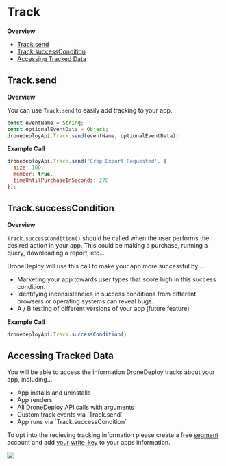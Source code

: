 # Track

**Overview**

* [Track.send](track.md#tracksend)
* [Track.successCondition](track.md#tracksuccesscondition)
* [Accessing Tracked Data](track.md#accessing-tracked-data)

## Track.send

**Overview**

You can use `Track.send` to easily add tracking to your app.

```javascript
const eventName = String;
const optionalEventData = Object;
dronedeployApi.Track.send(eventName, optionalEventData);
```

**Example Call**

```javascript
dronedeployApi.Track.send('Crop Export Requested', {
  size: 100,
  member: true,
  timeUntilPurchaseInSeconds: 278
});
```

## Track.successCondition

**Overview**

`Track.successCondition()` should be called when the user performs the desired action in your app. This could be making a purchase, running a query, downloading a report, etc...

DroneDeploy will use this call to make your app more successful by....

* Marketing your app towards user types that score high in this success condition.
* Identifying inconsistencies in success conditions from different browsers or operating systems can reveal bugs.
* A / B testing of different versions of your app (future feature)

**Example Call**

```javascript
dronedeployApi.Track.successCondition()
```

## Accessing Tracked Data

You will be able to access the information DroneDeploy tracks about your app, including...

* App installs and uninstalls
* App renders
* All DroneDeploy API calls with arguments
* Custom track events via \`Track.send\`
* App runs via \`Track.successCondition\`

To opt into the recieving tracking information please create a free [segment](https://segment.com/) account and add [your write\_key](https://segment.com/docs/faqs/getting-started/how-to-find-writekey/) to your apps information.

![](../../../.gitbook/assets/segment\_key.png)

